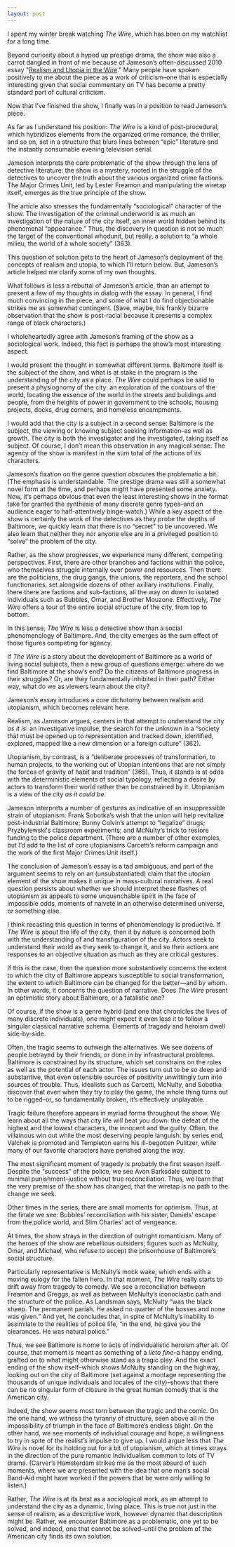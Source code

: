 ```yaml
---
layout: post
---
```

I spent my winter break watching <em>The Wire</em>, which has been on my watchlist for a long time.

Beyond curiosity about a hyped up prestige drama, the show was also a carrot dangled in front of me because of Jameson’s often-discussed 2010 essay "<a href="https://muse.jhu.edu/article/447304" target="_blank">Realism and Utopia in the Wire</a>." Many people have spoken positively to me about the piece as a work of criticism–one that is especially interesting given that social commentary on TV has become a pretty standard part of cultural criticism.

Now that I’ve finished the show, I finally was in a position to read Jameson’s piece.

As far as I understand his position: <em>The Wire</em> is a kind of post-procedural, which hybridizes elements from the organized crime romance, the thriller, and so on, set in a structure that blurs lines between “epic” literature and the instantly consumable evening television serial.

Jameson interprets the core problematic of the show through the lens of detective literature: the show is a mystery, rooted in the struggle of the detectives to uncover the truth about the various organized crime factions. The Major Crimes Unit, led by Lester Freamon and manipulating the wiretap itself, emerges as the true principle of the show.

The article also stresses the fundamentally “sociological” character of the show. The investigation of the criminal underworld is as much an investigation of the nature of the city itself, an inner world hidden behind its phenomenal “appearance.” Thus, the discovery in question is not so much the target of the conventional whodunit, but really, a solution to “a whole milieu, the world of a whole society” (363).

This question of solution gets to the heart of Jameson’s deployment of the concepts of realism and utopia, to which I’ll return below. But, Jameson’s article helped me clarify some of my own thoughts.

What follows is less a rebuttal of Jameson’s article, than an attempt to present a few of my thoughts in dialog with the essay. In general, I find much convincing in the piece, and some of what I do find objectionable strikes me as somewhat contingent. (Save, maybe, his frankly bizarre observation that the show is post-racial because it presents a complex range of black characters.) 

I wholeheartedly agree with Jameson’s framing of the show as a sociological work. Indeed, this fact is perhaps the show’s most interesting aspect.

I would present the thought in somewhat different terms. Baltimore itself is the subject of the show, and what is at stake in the program is the understanding of the city as a place. <em>The Wire</em> could perhaps be said to present a physiognomy of the city: an exploration of the contours of the world, locating the essence of the world in the streets and buildings and people, from the heights of power in government to the schools, housing projects, docks, drug corners, and homeless encampments.

I would add that the city is a subject in a second sense: Baltimore is <em>the</em> subject, the viewing or knowing subject seeking information–as well as growth. The city is both the investigator and the investigated, taking itself as subject. Of course, I don’t mean this observation in any magical sense. The agency of the show is manifest in the sum total of the actions of its characters. 

Jameson’s fixation on the genre question obscures the problematic a bit. (The emphasis is understandable. The prestige drama was still a somewhat novel form at the time, and perhaps might have presented some anxiety. Now, it’s perhaps obvious that even the least interesting shows in the format take for granted the synthesis of many discrete genre types–and an audience eager to half-attentively binge-watch.) While a key aspect of the show is certainly the work of the detectives as they probe the depths of Baltimore, we quickly learn that there is no “secret” to be uncovered. We also learn that neither they nor anyone else are in a privileged position to “solve” the problem of the city.

Rather, as the show progresses, we experience many different, competing perspectives. First, there are other branches and factions within the police, who themselves struggle internally over power and resources. Then there are the politicians, the drug gangs, the unions, the reporters, and the school functionaries, set alongside dozens of other axillary institutions. Finally, there there are factions and sub-factions, all the way on down to isolated individuals such as Bubbles, Omar, and Brother Mouzone. Effectively, <em>The Wire</em> offers a tour of the entire social structure of the city, from top to bottom.

In this sense, <em>The Wire</em> is less a detective show than a social phenomenology of Baltimore. And, the city emerges as the sum effect of those figures competing for agency.

If <em>The Wire</em> is a story about the development of Baltimore as a world of living social subjects, then a new group of questions emerge: where do we find Baltimore at the show’s end? Do the citizens of Baltimore progress in their struggles? Or, are they fundamentally inhibited in their path? Either way, what do we as viewers learn about the city?

Jameson’s essay introduces a core dichotomy between realism and utopianism, which becomes relevant here.

Realism, as Jameson argues, centers in that attempt to understand the city <em>as it is</em>: an investigative impulse, the search for the unknown in a “society that must be opened up to representation and tracked down, identified, explored, mapped like a new dimension or a foreign culture” (362).

Utopianism, by contrast, is a “deliberate processes of transformation, to human projects, to the working out of Utopian intentions that are not simply the forces of gravity of habit and tradition” (365). Thus, it stands is at odds with the deterministic elements of social typology, reflecting a desire by actors to transform their world rather than be constrained by it. Utopianism is a view of the city <em>as it could be</em>.

Jameson interprets a number of gestures as indicative of an insuppressible strain of utopianism: Frank Sobotka’s wish that the union will help revitalize post-industrial Baltimore; Bunny Colvin’s attempt to “legalize” drugs; Pryzbylewski's classroom experiments; and McNulty’s trick to restore funding to the police department. (There are a number of other examples, but I’d add to the list of core utopianisms Carcetti’s reform campaign and the work of the first Major Crimes Unit itself.)

The conclusion of Jameson’s essay is a tad ambiguous, and part of the argument seems to rely on an (unsubstantiated) claim that the utopian element of the show makes it unique in mass-cultural narratives. A real question persists about whether we should interpret these flashes of utopianism as appeals to some unquenchable spirit in the face of impossible odds, moments of naiveté in an otherwise determined universe, or something else.

I think recasting this question in terms of phenomenology is productive. If <em>The Wire</em> is about the life of the city, then it by nature is concerned both with the understanding of and transfiguration of the city. Actors seek to understand their world as they seek to change it, and so their actions are responses to an objective situation as much as they are critical gestures.

If this is the case, then the question more substantively concerns the extent to which the city of Baltimore appears susceptible to social transformation, the extent to which Baltimore can be changed for the better—and by whom. In other words, it concerns the question of narrative. Does <em>The Wire</em> present an optimistic story about Baltimore, or a fatalistic one?

Of course, if the show is a genre hybrid (and one that chronicles the lives of many discrete individuals), one might expect it even less it to follow a singular classical narrative schema. Elements of tragedy and heroism dwell side-by-side.

Often, the tragic seems to outweigh the alternatives. We see dozens of people betrayed by their friends, or done in by infrastructural problems. Baltimore is constrained by its structure, which set constrains on the roles as well as the potential of each actor. The issues turn out to be so deep and substantive, that even ostensible sources of positivity unwittingly turn into sources of trouble. Thus, idealists such as Carcetti, McNulty, and Sobotka discover that even when they try to play the game, the whole thing turns out to be rigged–or, so fundamentally broken, it’s effectively unplayable.

Tragic failure therefore appears in myriad forms throughout the show. We learn about all the ways that city life will beat you down: the defeat of the highest and the lowest characters, the innocent and the guilty. Often, the villainous win out while the most deserving people languish: by series end, Valchek is promoted and Templeton earns his ill-begotten Pulitzer, while many of our favorite characters have perished along the way.

The most significant moment of tragedy is probably the first season itself. Despite the “success” of the police, we see Avon Barksdale subject to minimal punishment–justice without true reconciliation. Thus, we learn that the very premise of the show has changed, that the wiretap is no path to the change we seek. 

Other times in the series, there are small moments for optimism. Thus, at the finale we see: Bubbles’ reconciliation with his sister, Daniels’ escape from the police world, and Slim Charles’ act of vengeance.

At times, the show strays in the direction of outright romanticism. Many of the heroes of the show are rebellious outsiders; figures such as McNulty, Omar, and Michael, who refuse to accept the prisonhouse of Baltimore’s social structure. 

Particularly representative is McNulty’s mock wake, which ends with a moving eulogy for the fallen hero. In that moment, <em>The Wire</em> really starts to drift away from tragedy to comedy. We see a reconciliation between Freamon and Greggs, as well as between McNulty’s iconoclastic path and the structure of the police. As Landsman says, McNulty “was the black sheep. The permanent pariah. He asked no quarter of the bosses and none was given.” And yet, he concludes that, in spite of McNulty’s inability to assimilate to the realities of police life, “in the end, he gave you the clearances. He was natural police.”

Thus, we see Baltimore is home to acts of individualistic heroism after all. Of course, that moment is meant as something of a <em>lieto fine</em>–a happy ending, grafted on to what might otherwise stand as a tragic play. And the exact ending of the show itself–which shows McNulty standing on the highway, looking out on the city of Baltimore (set against a montage representing the thousands of unique individuals and locales of the city)–shows that there can be no singular form of closure in the great human comedy that is the American city.

Indeed, the show seems most torn between the tragic and the comic. On the one hand, we witness the tyranny of structure, seen above all in the impossibility of triumph in the face of Baltimore’s endless blight. On the other hand, we see moments of individual courage and hope, a willingness to try in spite of the realist’s impulse to give up. I would argue less that <em>The Wire</em> is novel for its holding out for a bit of utopianism, which at times strays in the direction of the pure romantic individualism common to lots of TV drama. (Carver’s Hamsterdam strikes me as the most absurd of such moments, where we are presented with the idea that one man’s social Band-Aid might have worked if the powers that be were only willing to listen.)

Rather, <em>The Wire</em> is at its best as a sociological work, as an attempt to understand the city as a dynamic, living place. This is true not just in the sense of realism, as a descriptive work, however dynamic that description might be. Rather, we encounter Baltimore as a problematic, one yet to be solved, and indeed, one that cannot be solved–until the problem of the American city finds its own solution.

